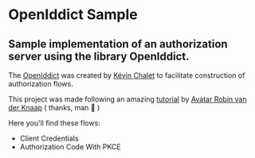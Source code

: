 # OpenIddict Sample
## Sample implementation of an authorization server using the library OpenIddict.

The [OpenIddict](https://github.com/openiddict) was created by [Kévin Chalet](https://kevinchalet.com/) to facilitate construction of authorization flows.

This project was made following an amazing [tutorial](https://dev.to/robinvanderknaap/setting-up-an-authorization-server-with-openiddict-part-i-introduction-4jid) by [ Avatar
Robin van der Knaap](https://github.com/robinvanderknaap) ( thanks, man :purple_heart: )

Here you'll find these flows:
* Client Credentials
* Authorization Code With PKCE

